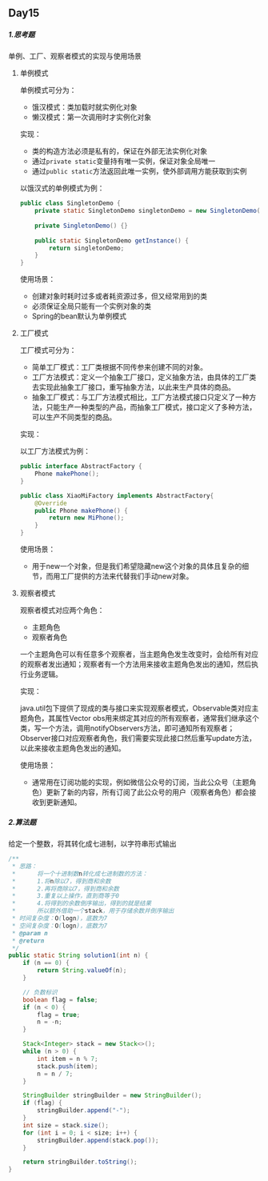 ## Day15

##### 1.思考题

单例、工厂、观察者模式的实现与使用场景

1. 单例模式

   单例模式可分为：

   - 饿汉模式：类加载时就实例化对象
   - 懒汉模式：第一次调用时才实例化对象

   实现：

   - 类的构造方法必须是私有的，保证在外部无法实例化对象
   - 通过`private static`变量持有唯一实例，保证对象全局唯一
   - 通过`public static`方法返回此唯一实例，使外部调用方能获取到实例

   以饿汉式的单例模式为例：

   ```java
   public class SingletonDemo {
       private static SingletonDemo singletonDemo = new SingletonDemo();
     
       private SingletonDemo() {}
     
       public static SingletonDemo getInstance() {
           return singletonDemo;
       }
   }
   ```

   使用场景：

   - 创建对象时耗时过多或者耗资源过多，但又经常用到的类
   - 必须保证全局只能有一个实例对象的类
   - Spring的bean默认为单例模式

2. 工厂模式

   工厂模式可分为：

   - 简单工厂模式：工厂类根据不同传参来创建不同的对象。
   - 工厂方法模式：定义一个抽象工厂接口，定义抽象方法，由具体的工厂类去实现此抽象工厂接口，重写抽象方法，以此来生产具体的商品。
   - 抽象工厂模式：与工厂方法模式相比，工厂方法模式接口只定义了一种方法，只能生产一种类型的产品，而抽象工厂模式，接口定义了多种方法，可以生产不同类型的商品。

   实现：

   以工厂方法模式为例：

   ```java
   public interface AbstractFactory {
       Phone makePhone();
   }
   ```

   ```java
   public class XiaoMiFactory implements AbstractFactory{
       @Override
       public Phone makePhone() {
           return new MiPhone();
       }
   }
   ```

   使用场景：

   - 用于new一个对象，但是我们希望隐藏new这个对象的具体且复杂的细节，而用工厂提供的方法来代替我们手动new对象。

3. 观察者模式

   观察者模式对应两个角色：

   - 主题角色
   - 观察者角色

   一个主题角色可以有任意多个观察者，当主题角色发生改变时，会给所有对应的观察者发出通知；观察者有一个方法用来接收主题角色发出的通知，然后执行业务逻辑。

   实现：

   java.util包下提供了现成的类与接口来实现观察者模式，Observable类对应主题角色，其属性Vector<Observer> obs用来绑定其对应的所有观察者，通常我们继承这个类，写一个方法，调用notifyObservers方法，即可通知所有观察者；Observer接口对应观察者角色，我们需要实现此接口然后重写update方法，以此来接收主题角色发出的通知。

   使用场景：

   - 通常用在订阅功能的实现，例如微信公众号的订阅，当此公众号（主题角色）更新了新的内容，所有订阅了此公众号的用户（观察者角色）都会接收到更新通知。

##### 2.算法题

给定一个整数，将其转化成七进制，以字符串形式输出

```java
/**
 * 思路：
 *      将一个十进制数n转化成七进制数的方法：
 *      1.将n除以7，得到商和余数
 *      2.再将商除以7，得到商和余数
 *      3.重复以上操作，直到商等于0
 *      4.将得到的余数倒序输出，得到的就是结果
 *      所以额外借助一个stack，用于存储余数并倒序输出
 * 时间复杂度：O(logn)，底数为7
 * 空间复杂度：O(logn)，底数为7
 * @param n
 * @return
 */
public static String solution1(int n) {
    if (n == 0) {
        return String.valueOf(n);
    }

    // 负数标识
    boolean flag = false;
    if (n < 0) {
        flag = true;
        n = -n;
    }

    Stack<Integer> stack = new Stack<>();
    while (n > 0) {
        int item = n % 7;
        stack.push(item);
        n = n / 7;
    }

    StringBuilder stringBuilder = new StringBuilder();
    if (flag) {
        stringBuilder.append("-");
    }
    int size = stack.size();
    for (int i = 0; i < size; i++) {
        stringBuilder.append(stack.pop());
    }

    return stringBuilder.toString();
}
```